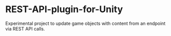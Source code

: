 # REST-API-plugin-for-Unity
Experimental project to update game objects with content from an endpoint via REST API calls.
